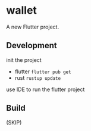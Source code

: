 # wallet

A new Flutter project.

## Development

init the project

- flutter `flutter pub get`
- rust `rustup update`

use IDE to run the flutter project

## Build

(SKIP)
